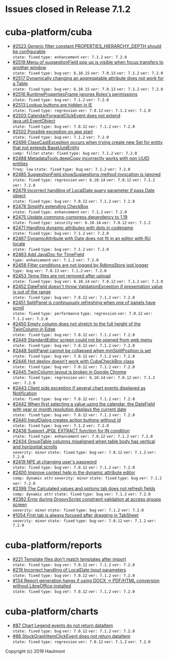 # Issues closed in Release 7.1.2

# cuba-platform/cuba

* [#2523 Generic filter constant PROPERTIES_HIERARCHY_DEPTH should be configurable](https://github.com/cuba-platform/cuba/issues/2523) \
    `state: fixed` `type: enhancement` `ver: 7.1.2` `ver: 7.2.0` 
* [#2519 Menu of suggestionField pop up is visible when focus transfers to another window](https://github.com/cuba-platform/cuba/issues/2519) \
    `state: fixed` `type: bug` `ver: 6.10.15` `ver: 7.0.13` `ver: 7.1.2` `ver: 7.2.0` 
* [#2517 Dynamically changing an aggregatable attribute does not work for a Table](https://github.com/cuba-platform/cuba/issues/2517) \
    `state: fixed` `type: bug` `ver: 6.10.15` `ver: 7.0.13` `ver: 7.1.2` `ver: 7.2.0` 
* [#2516 RuntimePropertiesFrame ignores Roles's permissions](https://github.com/cuba-platform/cuba/issues/2516) \
    `state: fixed` `type: bug` `ver: 7.1.2` `ver: 7.2.0` 
* [#2513 Lookup buttons are hidden in IE](https://github.com/cuba-platform/cuba/issues/2513) \
    `state: fixed` `type: regression` `ver: 7.0.12` `ver: 7.1.2` `ver: 7.2.0` 
* [#2503 CalendarForwardClickEvent does not extend java.util.EventObject](https://github.com/cuba-platform/cuba/issues/2503) \
    `state: fixed` `type: bug` `ver: 7.0.12` `ver: 7.1.2` `ver: 7.2.0` 
* [#2502 Possible exception on app start](https://github.com/cuba-platform/cuba/issues/2502) \
    `state: fixed` `type: bug` `ver: 7.1.2` `ver: 7.2.0` 
* [#2499 ClassCastException occurs when trying create new Set for entity that not extends BaseUuidEntity ](https://github.com/cuba-platform/cuba/issues/2499) \
    `comp: filter` `state: fixed` `type: bug` `ver: 7.1.2` `ver: 7.2.0` 
* [#2488 MetadataTools.deepCopy incorrectly works with non UUID entities](https://github.com/cuba-platform/cuba/issues/2488) \
    `freq: low` `state: fixed` `type: bug` `ver: 7.1.2` `ver: 7.2.0` 
* [#2485 SuggestionField.showSuggestions method invocation is ignored](https://github.com/cuba-platform/cuba/issues/2485) \
    `state: fixed` `type: regression` `ver: 6.10.14` `ver: 7.0.12` `ver: 7.1.2` `ver: 7.2.0` 
* [#2479 Incorrect handling of LocalDate query parameter if pass Date object](https://github.com/cuba-platform/cuba/issues/2479) \
    `state: fixed` `type: bug` `ver: 7.0.12` `ver: 7.1.2` `ver: 7.2.0` 
* [#2478 Simplify extending CheckBox](https://github.com/cuba-platform/cuba/issues/2478) \
    `state: fixed` `type: enhancement` `ver: 7.1.2` `ver: 7.2.0` 
* [#2475 Update commons-compress dependency to 1.19](https://github.com/cuba-platform/cuba/issues/2475) \
    `state: fixed` `type: security` `ver: 6.10.14` `ver: 7.0.12` `ver: 7.1.2` 
* [#2471 Handling dynamic attributes with dots in codename](https://github.com/cuba-platform/cuba/issues/2471) \
    `state: fixed` `type: bug` `ver: 7.1.2` `ver: 7.2.0` 
* [#2467 DynamicAttribute with Date does not fit in an editor with RU locale](https://github.com/cuba-platform/cuba/issues/2467) \
    `state: fixed` `type: bug` `ver: 7.1.2` `ver: 7.2.0` 
* [#2463 Add JavaDoc for TimeField](https://github.com/cuba-platform/cuba/issues/2463) \
    `type: enhancement` `ver: 7.1.2` `ver: 7.2.0` 
* [#2458 Filter conditions are not logged by RdbmsStore jpql logger](https://github.com/cuba-platform/cuba/issues/2458) \
    `type: bug` `ver: 7.0.13` `ver: 7.1.2` `ver: 7.2.0` 
* [#2453 Temp files are not removed after upload](https://github.com/cuba-platform/cuba/issues/2453) \
    `state: fixed` `type: bug` `ver: 6.10.14` `ver: 7.0.12` `ver: 7.1.2` `ver: 7.2.0` 
* [#2452 DateField doesn't throw ValidationException if presentation value is out of the range](https://github.com/cuba-platform/cuba/issues/2452) \
    `state: fixed` `type: bug` `ver: 7.0.12` `ver: 7.1.2` `ver: 7.2.0` 
* [#2451 SplitPanel is continuously refreshing when one of panels have scroll](https://github.com/cuba-platform/cuba/issues/2451) \
    `state: fixed` `type: performance` `type: regression` `ver: 7.0.12` `ver: 7.1.2` `ver: 7.2.0` 
* [#2450 Empty column does not stretch to the full height of the TwinColumn in Edge](https://github.com/cuba-platform/cuba/issues/2450) \
    `state: fixed` `type: bug` `ver: 7.0.12` `ver: 7.1.2` `ver: 7.2.0` 
* [#2449 StandardEditor screen could not be opened from web menu](https://github.com/cuba-platform/cuba/issues/2449) \
    `state: fixed` `type: bug` `ver: 7.0.12` `ver: 7.1.2` `ver: 7.2.0` 
* [#2448 SplitPanel cannot be collapsed when minSplitPosition is set](https://github.com/cuba-platform/cuba/issues/2448) \
    `state: fixed` `type: bug` `ver: 7.0.12` `ver: 7.1.2` `ver: 7.2.0` 
* [#2446 Hot deploy doesn't work with CubaCheckBox class](https://github.com/cuba-platform/cuba/issues/2446) \
    `state: fixed` `type: bug` `ver: 7.0.12` `ver: 7.1.2` `ver: 7.2.0` 
* [#2445 TwinColumn layout is broken in Google Chrome](https://github.com/cuba-platform/cuba/issues/2445) \
    `state: fixed` `type: regression` `ver: 6.10.14` `ver: 7.0.12` `ver: 7.1.2` `ver: 7.2.0` 
* [#2443 Client side exception if several chart events displayed as Notification](https://github.com/cuba-platform/cuba/issues/2443) \
    `state: fixed` `type: bug` `ver: 7.0.12` `ver: 7.1.2` `ver: 7.2.0` 
* [#2442 When first selecting a value using the calendar, the DateField with year or month resolution displays the current date](https://github.com/cuba-platform/cuba/issues/2442) \
    `state: fixed` `type: bug` `ver: 7.0.12` `ver: 7.1.2` `ver: 7.2.0` 
* [#2440 InputDialog creates action buttons without id](https://github.com/cuba-platform/cuba/issues/2440) \
    `state: fixed` `type: bug` `ver: 7.1.2` `ver: 7.2.0` 
* [#2438 Support JPQL EXTRACT function for IN condition](https://github.com/cuba-platform/cuba/issues/2438) \
    `state: fixed` `type: enhancement` `ver: 7.0.12` `ver: 7.1.2` `ver: 7.2.0` 
* [#2434 GroupTable columns misaligned when table body has vertical and horizontal scrolls](https://github.com/cuba-platform/cuba/issues/2434) \
    `severity: minor` `state: fixed` `type: bug` `ver: 7.0.12` `ver: 7.1.2` `ver: 7.2.0` 
* [#2419 NPE at changing user's password](https://github.com/cuba-platform/cuba/issues/2419) \
    `state: fixed` `type: bug` `ver: 7.0.12` `ver: 7.1.2` `ver: 7.2.0` 
* [#2400 Improve context help in the dynamic attribute editor](https://github.com/cuba-platform/cuba/issues/2400) \
    `comp: dynamic attr` `severity: minor` `state: fixed` `type: bug` `ver: 7.1.2` `ver: 7.2.0` 
* [#2399 The Calculated values and options tab does not refresh fields](https://github.com/cuba-platform/cuba/issues/2399) \
    `comp: dynamic attr` `state: fixed` `type: bug` `ver: 7.1.2` `ver: 7.2.0` 
* [#2382 Error during GroovyScript constraint validation at access groups screen](https://github.com/cuba-platform/cuba/issues/2382) \
    `severity: minor` `state: fixed` `type: bug` `ver: 7.1.2` `ver: 7.2.0` 
* [#1054 First tab is always focused after dragging in TabSheet](https://github.com/cuba-platform/cuba/issues/1054) \
    `severity: minor` `state: fixed` `type: bug` `ver: 7.0.12` `ver: 7.1.2` `ver: 7.2.0` 

# cuba-platform/reports

* [#221 Template files don't match templates after import](https://github.com/cuba-platform/reports/issues/221) \
    `state: fixed` `type: bug` `ver: 7.0.12` `ver: 7.1.2` `ver: 7.2.0` 
* [#219 Incorrect handling of LocalDate input parameters](https://github.com/cuba-platform/reports/issues/219) \
    `state: fixed` `type: bug` `ver: 7.0.12` `ver: 7.1.2` `ver: 7.2.0` 
* [#134 Report generation hangs if using DOCX -> PDF/HTML conversion without LibreOffice installed](https://github.com/cuba-platform/reports/issues/134) \
    `state: fixed` `type: bug` `ver: 7.0.12` `ver: 7.1.2` `ver: 7.2.0` 

# cuba-platform/charts

* [#87 Chart Legend events do not return dataItem](https://github.com/cuba-platform/charts/issues/87) \
    `state: fixed` `type: bug` `ver: 7.0.12` `ver: 7.1.2` `ver: 7.2.0` 
* [#86 StockGraphItemClickEvent does not return dataItem](https://github.com/cuba-platform/charts/issues/86) \
    `state: fixed` `type: regression` `ver: 7.0.12` `ver: 7.1.2` `ver: 7.2.0` 


Copyright (c) 2019 Haulmont
